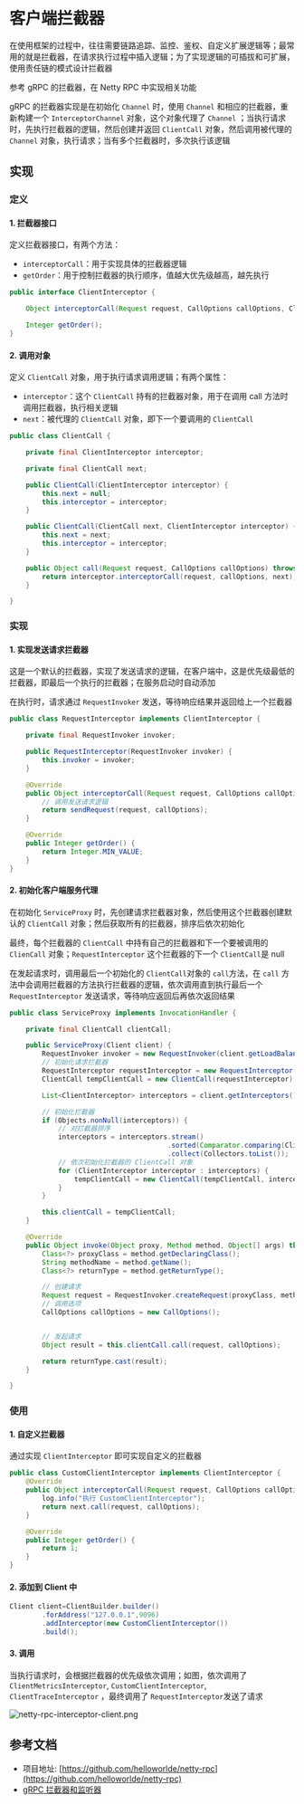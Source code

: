 # 客户端拦截器

在使用框架的过程中，往往需要链路追踪、监控、鉴权、自定义扩展逻辑等；最常用的就是拦截器，在请求执行过程中插入逻辑；为了实现逻辑的可插拔和可扩展，使用责任链的模式设计拦截器

参考 gRPC 的拦截器，在 Netty RPC 中实现相关功能

gRPC 的拦截器实现是在初始化 `Channel` 时，使用 `Channel` 和相应的拦截器，重新构建一个 `InterceptorChannel` 对象，这个对象代理了 `Channel`
；当执行请求时，先执行拦截器的逻辑，然后创建并返回 `ClientCall` 对象，然后调用被代理的 `Channel` 对象，执行请求；当有多个拦截器时，多次执行该逻辑

## 实现

### 定义

#### 1. 拦截器接口

定义拦截器接口，有两个方法：

- `interceptorCall`：用于实现具体的拦截器逻辑
- `getOrder`：用于控制拦截器的执行顺序，值越大优先级越高，越先执行

```java
public interface ClientInterceptor {

    Object interceptorCall(Request request, CallOptions callOptions, ClientCall next) throws Exception;

    Integer getOrder();
}
```

#### 2. 调用对象

定义 `ClientCall` 对象，用于执行请求调用逻辑；有两个属性：

- `interceptor`：这个 `ClientCall` 持有的拦截器对象，用于在调用 call 方法时调用拦截器，执行相关逻辑
- `next`：被代理的 `ClientCall` 对象，即下一个要调用的 `ClientCall`

```java
public class ClientCall {

    private final ClientInterceptor interceptor;

    private final ClientCall next;

    public ClientCall(ClientInterceptor interceptor) {
        this.next = null;
        this.interceptor = interceptor;
    }

    public ClientCall(ClientCall next, ClientInterceptor interceptor) {
        this.next = next;
        this.interceptor = interceptor;
    }

    public Object call(Request request, CallOptions callOptions) throws Exception {
        return interceptor.interceptorCall(request, callOptions, next);
    }

}
```

### 实现

#### 1. 实现发送请求拦截器

这是一个默认的拦截器，实现了发送请求的逻辑，在客户端中，这是优先级最低的拦截器，即最后一个执行的拦截器；在服务启动时自动添加

在执行时，请求通过 `RequestInvoker` 发送，等待响应结果并返回给上一个拦截器

```java
public class RequestInterceptor implements ClientInterceptor {

    private final RequestInvoker invoker;

    public RequestInterceptor(RequestInvoker invoker) {
        this.invoker = invoker;
    }

    @Override
    public Object interceptorCall(Request request, CallOptions callOptions, ClientCall next) throws Exception {
        // 调用发送请求逻辑
        return sendRequest(request, callOptions);
    }

    @Override
    public Integer getOrder() {
        return Integer.MIN_VALUE;
    }
}
```

#### 2. 初始化客户端服务代理

在初始化 `ServiceProxy` 时，先创建请求拦截器对象，然后使用这个拦截器创建默认的 `ClientCall` 对象；然后获取所有的拦截器，排序后依次初始化

最终，每个拦截器的 `ClientCall` 中持有自己的拦截器和下一个要被调用的 `ClienCall` 对象；`RequestInterceptor` 这个拦截器的下一个 `ClientCall`是 null

在发起请求时，调用最后一个初始化的 `ClientCall`对象的 `call`方法，在 `call` 方法中会调用拦截器的方法执行拦截器的逻辑，依次调用直到执行最后一个 `RequestInterceptor`
发送请求，等待响应返回后再依次返回结果

```java
public class ServiceProxy implements InvocationHandler {

    private final ClientCall clientCall;

    public ServiceProxy(Client client) {
        RequestInvoker invoker = new RequestInvoker(client.getLoadBalancer());
        // 初始化请求拦截器
        RequestInterceptor requestInterceptor = new RequestInterceptor(invoker);
        ClientCall tempClientCall = new ClientCall(requestInterceptor);

        List<ClientInterceptor> interceptors = client.getInterceptors();

        // 初始化拦截器
        if (Objects.nonNull(interceptors)) {
            // 对拦截器排序
            interceptors = interceptors.stream()
                                       .sorted(Comparator.comparing(ClientInterceptor::getOrder))
                                       .collect(Collectors.toList());
            // 依次初始化拦截器的 ClientCall 对象
            for (ClientInterceptor interceptor : interceptors) {
                tempClientCall = new ClientCall(tempClientCall, interceptor);
            }
        }

        this.clientCall = tempClientCall;
    }

    @Override
    public Object invoke(Object proxy, Method method, Object[] args) throws Throwable {
        Class<?> proxyClass = method.getDeclaringClass();
        String methodName = method.getName();
        Class<?> returnType = method.getReturnType();

        // 创建请求
        Request request = RequestInvoker.createRequest(proxyClass, methodName, args);
        // 调用选项
        CallOptions callOptions = new CallOptions();


        // 发起请求
        Object result = this.clientCall.call(request, callOptions);

        return returnType.cast(result);
    }

}
```

### 使用

#### 1. 自定义拦截器

通过实现 `ClientInterceptor` 即可实现自定义的拦截器

```java
public class CustomClientInterceptor implements ClientInterceptor {
    @Override
    public Object interceptorCall(Request request, CallOptions callOptions, ClientCall next) throws Exception {
        log.info("执行 CustomClientInterceptor");
        return next.call(request, callOptions);
    }

    @Override
    public Integer getOrder() {
        return 1;
    }
}
```

#### 2. 添加到 Client 中

```java
Client client=ClientBuilder.builder()
        .forAddress("127.0.0.1",9096)
        .addInterceptor(new CustomClientInterceptor())
        .build();
```

#### 3. 调用

当执行请求时，会根据拦截器的优先级依次调用；如图，依次调用了 `ClientMetricsInterceptor`, `CustomClientInterceptor`,  `ClientTraceInterceptor`
，最终调用了 `RequestInterceptor`发送了请求

![netty-rpc-interceptor-client.png](https://hellowoodes.oss-cn-beijing.aliyuncs.com/picture/netty-rpc-interceptor-client.png)

## 参考文档

- 项目地址: [https://github.com/helloworlde/netty-rpc](https://github.com/helloworlde/netty-rpc)
- [gRPC 拦截器和监听器](https://helloworlde.github.io/2021/01/03/gRPC-%E6%8B%A6%E6%88%AA%E5%99%A8%E5%92%8C%E7%9B%91%E5%90%AC%E5%99%A8/)